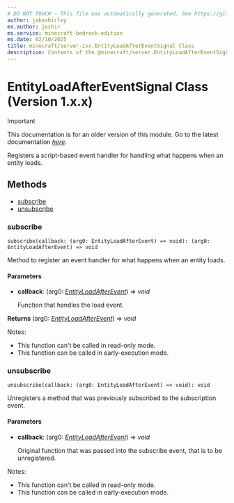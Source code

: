 ```yaml
---
# DO NOT TOUCH — This file was automatically generated. See https://github.com/mojang/minecraftapidocsgenerator to modify descriptions, examples, etc.
author: jakeshirley
ms.author: jashir
ms.service: minecraft-bedrock-edition
ms.date: 02/10/2025
title: minecraft/server-1xx.EntityLoadAfterEventSignal Class
description: Contents of the @minecraft/server.EntityLoadAfterEventSignal class (Version 1.x.x).
---
```

# EntityLoadAfterEventSignal Class (Version 1.x.x)

> [!IMPORTANT]
> This documentation is for an older version of this module. Go to the latest documentation [*here*](../../../scriptapi/minecraft/server/EntityLoadAfterEventSignal.md).

Registers a script-based event handler for handling what happens when an entity loads.

## Methods
- [subscribe](#subscribe)
- [unsubscribe](#unsubscribe)

### **subscribe**
`
subscribe(callback: (arg0: EntityLoadAfterEvent) => void): (arg0: EntityLoadAfterEvent) => void
`

Method to register an event handler for what happens when an entity loads.

#### **Parameters**
- **callback**: (arg0: [*EntityLoadAfterEvent*](EntityLoadAfterEvent.md)) => *void*
  
  Function that handles the load event.

**Returns** (arg0: [*EntityLoadAfterEvent*](EntityLoadAfterEvent.md)) => *void*
  
Notes:
- This function can't be called in read-only mode.
- This function can be called in early-execution mode.

### **unsubscribe**
`
unsubscribe(callback: (arg0: EntityLoadAfterEvent) => void): void
`

Unregisters a method that was previously subscribed to the subscription event.

#### **Parameters**
- **callback**: (arg0: [*EntityLoadAfterEvent*](EntityLoadAfterEvent.md)) => *void*
  
  Original function that was passed into the subscribe event, that is to be unregistered.
  
Notes:
- This function can't be called in read-only mode.
- This function can be called in early-execution mode.
